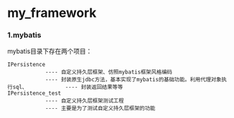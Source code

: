 # my_framework





### 1.mybatis

mybatis目录下存在两个项目：

```
IPersistence 
			---- 自定义持久层框架、仿照mybatis框架风格编码
			---- 封装原生jdbc方法，基本实现了mybatis的基础功能。利用代理对象执行sql、			  ---- 封装返回结果等等
IPersistence_test 
			---- 自定义持久层框架测试工程
			---- 主要是为了测试自定义持久层框架的功能
```

